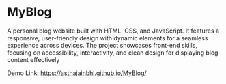 # MyBlog
A personal blog website built with HTML, CSS, and JavaScript. It features a responsive, user-friendly design with dynamic elements for a seamless experience across devices. The project showcases front-end skills, focusing on accessibility, interactivity, and clean design for displaying blog content effectively

Demo Link: https://asthajainbhl.github.io/MyBlog/
